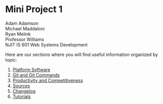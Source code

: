 # Mini Project 1 
Adam Adamson  
Michael Maddaloni  
Ryan Melink  
Professor Williams  
NJIT IS 601 Web Systems Development  


Here are our sections where you will find useful information organized by topic:
1. [Platform Software](https://github.com/Team7IS601/miniproject1/tree/master/Section%201/Platform%20Software)
2. [Git and Git Commands](https://github.com/Team7IS601/miniproject1/tree/master/Section%202)
3. [Productivity and Competitiveness](https://github.com/Team7IS601/miniproject1/tree/master/Section%203/Productivity%20and%20Competitiveness)
4. [Sources](https://github.com/Team7IS601/miniproject1/tree/master/Section%204/Sources)
5. [Changelog](https://github.com/Team7IS601/miniproject1/tree/master/Section%205)
6. [Tutorials](https://github.com/Team7IS601/miniproject1/tree/master/Section%206)
